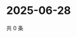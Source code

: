 # 2025-06-28

共 0 条

<!-- BEGIN ZHIHUQUESTIONS -->
<!-- 最后更新时间 Sat Jun 28 2025 10:38:22 GMT+0800 (China Standard Time) -->

<!-- END ZHIHUQUESTIONS -->
